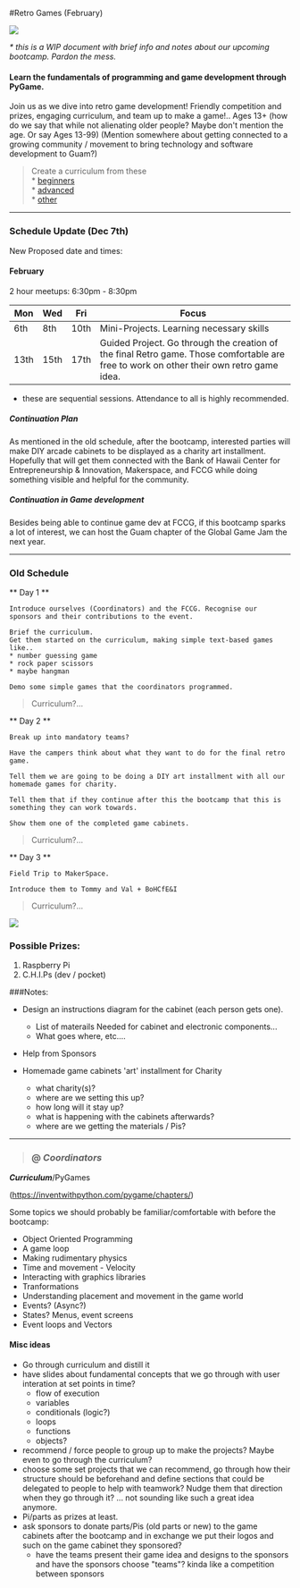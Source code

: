 #Retro Games  (February)

![](https://udemy-images.udemy.com/course/750x422/573646_ec31_3.jpg)

_* this is a WIP document with brief info and notes about our upcoming bootcamp. Pardon the mess._

#### Learn the fundamentals of programming and game development through PyGame. 
Join us as we dive into retro game development! Friendly competition and prizes, engaging curriculum, and team up to make a game!..
Ages 13+ (how do we say that while not alienating older people? Maybe don't mention the age. Or say Ages 13-99)
(Mention somewhere about getting connected to a growing community / movement to bring technology and software development to Guam?)

> Create a curriculum from these  
\* [beginners](http://inventwithpython.com/chapters/)  
\* [advanced](http://inventwithpython.com/pygame/chapters/)  
\* [other](http://www.balloonbuilding.com/)

---

### Schedule Update (Dec 7th)

New Proposed date and times:  
#### February  
2 hour meetups: 6:30pm - 8:30pm

| Mon | Wed | Fri | Focus | 
|---|---|---|---|  
| 6th | 8th | 10th | Mini-Projects. Learning necessary skills | 
| 13th | 15th | 17th | Guided Project. Go through the creation of the final Retro game. Those comfortable are free to work on other their own retro game idea. |  

* these are sequential sessions. Attendance to all is highly recommended.

##### Continuation Plan
As mentioned in the old schedule, after the bootcamp, interested parties will make DIY arcade cabinets to be displayed as a charity art installment. Hopefully that will get them connected with the Bank of Hawaii Center for Entrepreneurship & Innovation, Makerspace, and FCCG while doing something visible and helpful for the community.  

##### Continuation in Game development
Besides being able to continue game dev at FCCG, if this bootcamp sparks a lot of interest, we can host the Guam chapter of the Global Game Jam the next year.



---

### Old Schedule

** Day 1 **  

    Introduce ourselves (Coordinators) and the FCCG. Recognise our sponsors and their contributions to the event.  

    Brief the curriculum.  
    Get them started on the curriculum, making simple text-based games like..  
    * number guessing game
    * rock paper scissors
    * maybe hangman

    Demo some simple games that the coordinators programmed.

>Curriculum?...

** Day 2 **  

    Break up into mandatory teams?

    Have the campers think about what they want to do for the final retro game.

    Tell them we are going to be doing a DIY art installment with all our homemade games for charity.

    Tell them that if they continue after this the bootcamp that this is something they can work towards.

    Show them one of the completed game cabinets.

>Curriculum?...

** Day 3 **

    Field Trip to MakerSpace.

    Introduce them to Tommy and Val + BoHCfE&I

>Curriculum?...



![](http://www.geeky-gadgets.com/wp-content/uploads/2013/12/Porta-Pi-Raspberry-Pi-Mini-Arcade-Cabinet.jpg)

### Possible Prizes:

1. Raspberry Pi
2. C.H.I.Ps (dev / pocket)


###Notes:  
* Design an instructions diagram for the cabinet (each person gets one).  
    + List of materails Needed for cabinet and electronic components...
    + What goes where, etc....

* Help from Sponsors  

* Homemade game cabinets 'art' installment for Charity  

    + what charity(s)?
    + where are we setting this up?
    + how long will it stay up?
    + what is happening with the cabinets afterwards?
    + where are we getting the materials / Pis?

***

> ### @ ***Coordinators***  

***Curriculum***/PyGames

(https://inventwithpython.com/pygame/chapters/)

Some topics we should probably be familiar/comfortable with before the bootcamp:

* Object Oriented Programming
* A game loop  
* Making rudimentary physics  
* Time and movement - Velocity
* Interacting with graphics libraries  
* Tranformations  
* Understanding placement and movement in the game world  
* Events? (Async?)
* States? Menus, event screens  
* Event loops and Vectors  

#### Misc ideas

* Go through curriculum and distill it
* have slides about fundamental concepts that we go through with user interation at set points in time?
    * flow of execution
    * variables
    * conditionals (logic?)
    * loops
    * functions
    * objects?
* recommend / force people to group up to make the projects? Maybe even to go through the curriculum?
* choose some set projects that we can recommend, go through how their structure should be beforehand and define sections that could be delegated to people to help with teamwork? Nudge them that direction when they go through it? ... not sounding like such a great idea anymore.
* Pi/parts as prizes at least.
* ask sponsors to donate parts/Pis (old parts or new) to the game cabinets after the bootcamp and in exchange we put their logos and such on the game cabinet they sponsored?
    * have the teams present their game idea and designs to the sponsors and have the sponsors choose "teams"? kinda like a competition between sponsors





